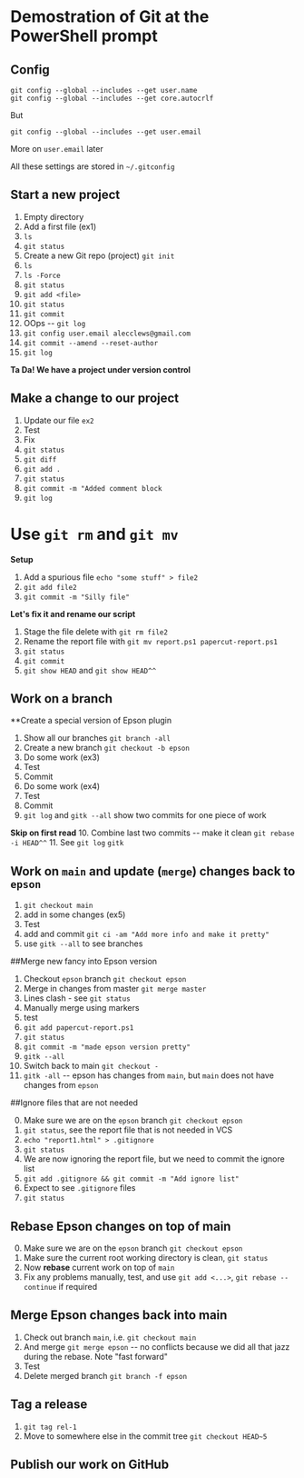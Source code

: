 # Demostration of Git at the PowerShell prompt

## Config

```
git config --global --includes --get user.name
git config --global --includes --get core.autocrlf
```

But

```
git config --global --includes --get user.email
```

More on `user.email` later

All these settings are stored in `~/.gitconfig`

## Start a new project

1. Empty directory
2. Add a first file (ex1)
3. `ls`
4. `git status`
5. Create a new Git repo (project)  `git init`
6. `ls`
7. `ls -Force`
8. `git status`
9. `git add <file>`
10. `git status`
11. `git commit`
12. OOps -- `git log`
13. `git config user.email alecclews@gmail.com`
14. `git commit --amend --reset-author`
15. `git log`
    
**Ta Da!  We have a project under version control**

## Make a change to our project

1. Update our file `ex2`
2. Test
3. Fix
4. `git status`
5. `git diff`
6. `git add .`
7. `git status`
8. `git commit -m "Added comment block`
9. `git log`

# Use `git rm` and `git mv`

**Setup**

1. Add a spurious file `echo "some stuff" > file2`
2. `git add file2`
3. `git commit -m "Silly file"`

**Let's fix it and rename our script**

1. Stage the file delete with `git rm file2`
2. Rename the report file with `git mv report.ps1 papercut-report.ps1`
3. `git status`
4. `git commit`
5. `git show HEAD` and `git show HEAD^^`

## Work on a branch

**Create a special version of Epson plugin

1. Show all our branches `git branch -all`
2. Create a new branch `git checkout -b epson`
3. Do some work (ex3)
4. Test
5. Commit
6. Do some work (ex4)
7. Test
8. Commit
9. `git log` and `gitk --all` show two commits for one piece of work

**Skip on first read**
10. Combine last two commits -- make it clean `git rebase -i HEAD^^`
11. See `git log` `gitk`

## Work on `main` and update (`merge`) changes back to `epson`

1. `git checkout main`
2. add in some changes (ex5)
3. Test
4. add and commit `git ci -am "Add more info and make it pretty"`
5. use `gitk --all` to see branches

##Merge new fancy into Epson version

1. Checkout `epson` branch `git checkout epson`
2. Merge in changes from master `git merge master`
3. Lines clash - see `git status`
4. Manually merge using markers
5. test
6. `git add papercut-report.ps1`
7. `git status`
8. `git commit -m "made epson version pretty"`
9. `gitk --all`
10. Switch back to main `git checkout -`
11. `gitk -all` -- epson has changes from `main`, but `main` does not have changes from `epson`

##Ignore files that are not needed

0. Make sure we are on the `epson` branch `git checkout epson`
1. `git status`, see the report file that is not needed in VCS
2. `echo "report1.html" > .gitignore`
3. `git status`
4. We are now ignoring the report file, but we need to commit the ignore list
5. `git add .gitignore && git commit -m "Add ignore list"`
6. Expect to see `.gitignore` files
7. `git status`

## Rebase Epson changes on top of main

0. Make sure we are on the `epson` branch `git checkout epson`
1. Make sure the current root working directory is clean, `git status`
2. Now **rebase** current work on top of `main`
3. Fix any problems manually, test, and use `git add <...>`, `git rebase --continue` if required

## Merge Epson changes back into main

1. Check out branch `main`, i.e. `git checkout main`
2. And merge `git merge epson` -- no conflicts because we did all that jazz during the rebase. Note "fast forward"
3. Test
4. Delete merged branch `git branch -f epson`

## Tag a release

1. `git tag rel-1`
2. Move to somewhere else in the commit tree `git checkout HEAD~5`


## Publish our work on GitHub

